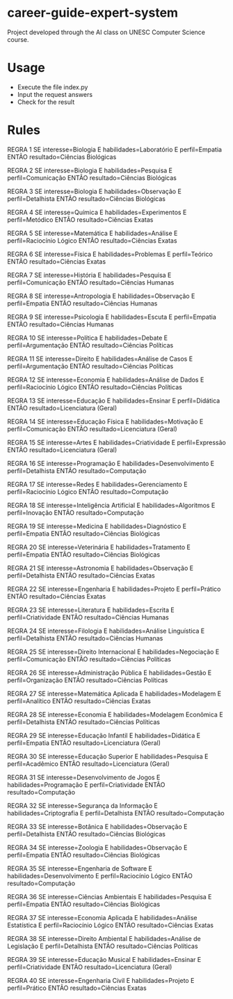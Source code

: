 # career-guide-expert-system
Project developed through the AI class on UNESC Computer Science course.

# Usage
- Execute the file index.py
- Input the request answers
- Check for the result

# Rules
REGRA 1
SE interesse=Biologia
E habilidades=Laboratório
E perfil=Empatia
ENTÃO resultado=Ciências Biológicas

REGRA 2
SE interesse=Biologia
E habilidades=Pesquisa
E perfil=Comunicação
ENTÃO resultado=Ciências Biológicas

REGRA 3
SE interesse=Biologia
E habilidades=Observação
E perfil=Detalhista
ENTÃO resultado=Ciências Biológicas

REGRA 4
SE interesse=Química
E habilidades=Experimentos
E perfil=Metódico
ENTÃO resultado=Ciências Exatas

REGRA 5
SE interesse=Matemática
E habilidades=Análise
E perfil=Raciocínio Lógico
ENTÃO resultado=Ciências Exatas

REGRA 6
SE interesse=Física
E habilidades=Problemas
E perfil=Teórico
ENTÃO resultado=Ciências Exatas

REGRA 7
SE interesse=História
E habilidades=Pesquisa
E perfil=Comunicação
ENTÃO resultado=Ciências Humanas

REGRA 8
SE interesse=Antropologia
E habilidades=Observação
E perfil=Empatia
ENTÃO resultado=Ciências Humanas

REGRA 9
SE interesse=Psicologia
E habilidades=Escuta
E perfil=Empatia
ENTÃO resultado=Ciências Humanas

REGRA 10
SE interesse=Política
E habilidades=Debate
E perfil=Argumentação
ENTÃO resultado=Ciências Políticas

REGRA 11
SE interesse=Direito
E habilidades=Análise de Casos
E perfil=Argumentação
ENTÃO resultado=Ciências Políticas

REGRA 12
SE interesse=Economia
E habilidades=Análise de Dados
E perfil=Raciocínio Lógico
ENTÃO resultado=Ciências Políticas

REGRA 13
SE interesse=Educação
E habilidades=Ensinar
E perfil=Didática
ENTÃO resultado=Licenciatura (Geral)

REGRA 14
SE interesse=Educação Física
E habilidades=Motivação
E perfil=Comunicação
ENTÃO resultado=Licenciatura (Geral)

REGRA 15
SE interesse=Artes
E habilidades=Criatividade
E perfil=Expressão
ENTÃO resultado=Licenciatura (Geral)

REGRA 16
SE interesse=Programação
E habilidades=Desenvolvimento
E perfil=Detalhista
ENTÃO resultado=Computação

REGRA 17
SE interesse=Redes
E habilidades=Gerenciamento
E perfil=Raciocínio Lógico
ENTÃO resultado=Computação

REGRA 18
SE interesse=Inteligência Artificial
E habilidades=Algoritmos
E perfil=Inovação
ENTÃO resultado=Computação

REGRA 19
SE interesse=Medicina
E habilidades=Diagnóstico
E perfil=Empatia
ENTÃO resultado=Ciências Biológicas

REGRA 20
SE interesse=Veterinária
E habilidades=Tratamento
E perfil=Empatia
ENTÃO resultado=Ciências Biológicas

REGRA 21
SE interesse=Astronomia
E habilidades=Observação
E perfil=Detalhista
ENTÃO resultado=Ciências Exatas

REGRA 22
SE interesse=Engenharia
E habilidades=Projeto
E perfil=Prático
ENTÃO resultado=Ciências Exatas

REGRA 23
SE interesse=Literatura
E habilidades=Escrita
E perfil=Criatividade
ENTÃO resultado=Ciências Humanas

REGRA 24
SE interesse=Filologia
E habilidades=Análise Linguística
E perfil=Detalhista
ENTÃO resultado=Ciências Humanas

REGRA 25
SE interesse=Direito Internacional
E habilidades=Negociação
E perfil=Comunicação
ENTÃO resultado=Ciências Políticas

REGRA 26
SE interesse=Administração Pública
E habilidades=Gestão
E perfil=Organização
ENTÃO resultado=Ciências Políticas

REGRA 27
SE interesse=Matemática Aplicada
E habilidades=Modelagem
E perfil=Analítico
ENTÃO resultado=Ciências Exatas

REGRA 28
SE interesse=Economia
E habilidades=Modelagem Econômica
E perfil=Detalhista
ENTÃO resultado=Ciências Políticas

REGRA 29
SE interesse=Educação Infantil
E habilidades=Didática
E perfil=Empatia
ENTÃO resultado=Licenciatura (Geral)

REGRA 30
SE interesse=Educação Superior
E habilidades=Pesquisa
E perfil=Acadêmico
ENTÃO resultado=Licenciatura (Geral)

REGRA 31
SE interesse=Desenvolvimento de Jogos
E habilidades=Programação
E perfil=Criatividade
ENTÃO resultado=Computação

REGRA 32
SE interesse=Segurança da Informação
E habilidades=Criptografia
E perfil=Detalhista
ENTÃO resultado=Computação

REGRA 33
SE interesse=Botânica
E habilidades=Observação
E perfil=Detalhista
ENTÃO resultado=Ciências Biológicas

REGRA 34
SE interesse=Zoologia
E habilidades=Observação
E perfil=Empatia
ENTÃO resultado=Ciências Biológicas

REGRA 35
SE interesse=Engenharia de Software
E habilidades=Desenvolvimento
E perfil=Raciocínio Lógico
ENTÃO resultado=Computação

REGRA 36
SE interesse=Ciências Ambientais
E habilidades=Pesquisa
E perfil=Empatia
ENTÃO resultado=Ciências Biológicas

REGRA 37
SE interesse=Economia Aplicada
E habilidades=Análise Estatística
E perfil=Raciocínio Lógico
ENTÃO resultado=Ciências Exatas

REGRA 38
SE interesse=Direito Ambiental
E habilidades=Análise de Legislação
E perfil=Detalhista
ENTÃO resultado=Ciências Políticas

REGRA 39
SE interesse=Educação Musical
E habilidades=Ensinar
E perfil=Criatividade
ENTÃO resultado=Licenciatura (Geral)

REGRA 40
SE interesse=Engenharia Civil
E habilidades=Projeto
E perfil=Prático
ENTÃO resultado=Ciências Exatas
